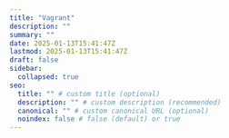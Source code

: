 ```yaml
---
title: "Vagrant"
description: ""
summary: ""
date: 2025-01-13T15:41:47Z
lastmod: 2025-01-13T15:41:47Z
draft: false
sidebar:
  collapsed: true
seo:
  title: "" # custom title (optional)
  description: "" # custom description (recommended)
  canonical: "" # custom canonical URL (optional)
  noindex: false # false (default) or true
---
```

